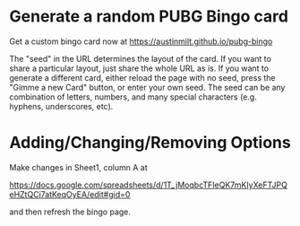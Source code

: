 # Generate a random PUBG Bingo card
Get a custom bingo card now at https://austinmilt.github.io/pubg-bingo

The "seed" in the URL determines the layout of the card. If you want to share a particular layout, just share
the whole URL as is. If you want to generate a different card, either reload the page with no seed, press the
"Gimme a new Card" button, or enter your own seed. The seed can be any combination of letters, numbers, and
many special characters (e.g. hyphens, underscores, etc).

# Adding/Changing/Removing Options
Make changes in Sheet1, column A at

https://docs.google.com/spreadsheets/d/1T_jMoqbcTFIeQK7mKIyXeFTJPQeHZtQCi7atKeqOyEA/edit#gid=0

and then refresh the bingo page.

